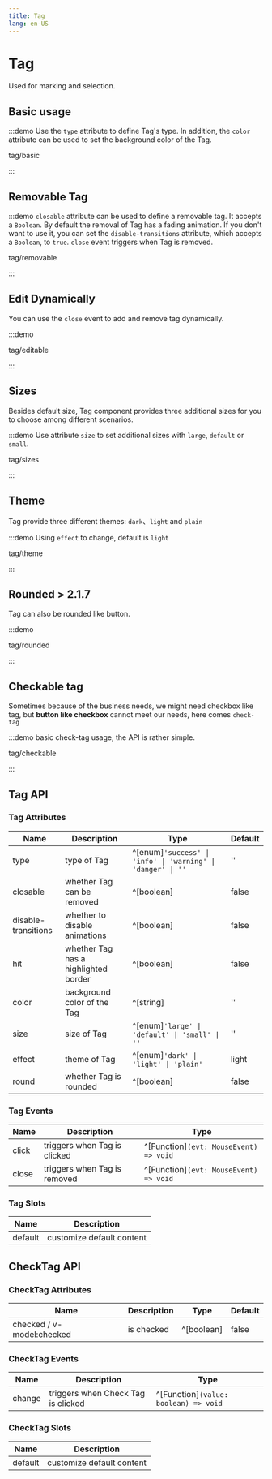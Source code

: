 ```yaml
---
title: Tag
lang: en-US
---
```


# Tag

Used for marking and selection.

## Basic usage

:::demo Use the `type` attribute to define Tag's type. In addition, the `color` attribute can be used to set the background color of the Tag.

tag/basic

:::

## Removable Tag

:::demo `closable` attribute can be used to define a removable tag. It accepts a `Boolean`. By default the removal of Tag has a fading animation. If you don't want to use it, you can set the `disable-transitions` attribute, which accepts a `Boolean`, to `true`. `close` event triggers when Tag is removed.

tag/removable

:::

## Edit Dynamically

You can use the `close` event to add and remove tag dynamically.

:::demo

tag/editable

:::

## Sizes

Besides default size, Tag component provides three additional sizes for you to choose among different scenarios.

:::demo Use attribute `size` to set additional sizes with `large`, `default` or `small`.

tag/sizes

:::

## Theme

Tag provide three different themes: `dark`、`light` and `plain`

:::demo Using `effect` to change, default is `light`

tag/theme

:::

## Rounded <el-tag>> 2.1.7</el-tag>

Tag can also be rounded like button.

:::demo

tag/rounded

:::

## Checkable tag

Sometimes because of the business needs, we might need checkbox like tag, but **button like checkbox** cannot meet our needs, here comes `check-tag`

:::demo basic check-tag usage, the API is rather simple.

tag/checkable

:::

## Tag API

### Tag Attributes

| Name                | Description                          | Type                                                        | Default |
| ------------------- | ------------------------------------ | ----------------------------------------------------------- | ------- |
| type                | type of Tag                          | ^[enum]`'success' \| 'info' \| 'warning' \| 'danger' \| ''` | ''      |
| closable            | whether Tag can be removed           | ^[boolean]                                                  | false   |
| disable-transitions | whether to disable animations        | ^[boolean]                                                  | false   |
| hit                 | whether Tag has a highlighted border | ^[boolean]                                                  | false   |
| color               | background color of the Tag          | ^[string]                                                   | ''      |
| size                | size of Tag                          | ^[enum]`'large' \| 'default' \| 'small' \| ''`              | ''      |
| effect              | theme of Tag                         | ^[enum]`'dark' \| 'light' \| 'plain'`                       | light   |
| round               | whether Tag is rounded               | ^[boolean]                                                  | false   |

### Tag Events

| Name  | Description                  | Type                                   |
| ----- | ---------------------------- | -------------------------------------- |
| click | triggers when Tag is clicked | ^[Function]`(evt: MouseEvent) => void` |
| close | triggers when Tag is removed | ^[Function]`(evt: MouseEvent) => void` |

### Tag Slots

| Name    | Description               |
| ------- | ------------------------- |
| default | customize default content |

## CheckTag API

### CheckTag Attributes

| Name                      | Description | Type       | Default |
| ------------------------- | ----------- | ---------- | ------- |
| checked / v-model:checked | is checked  | ^[boolean] | false   |

### CheckTag Events

| Name   | Description                        | Type                                  |
| ------ | ---------------------------------- | ------------------------------------- |
| change | triggers when Check Tag is clicked | ^[Function]`(value: boolean) => void` |

### CheckTag Slots

| Name    | Description               |
| ------- | ------------------------- |
| default | customize default content |
